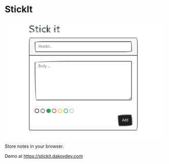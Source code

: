 # StickIt

![](img/screenshot.png)

Store notes in your browser.

Demo at https://stickit.dakovdev.com
